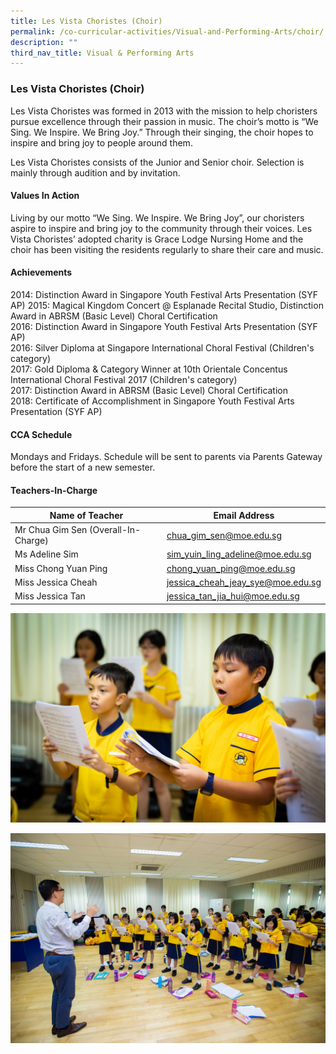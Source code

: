 ```yaml
---
title: Les Vista Choristes (Choir)
permalink: /co-curricular-activities/Visual-and-Performing-Arts/choir/
description: ""
third_nav_title: Visual & Performing Arts
---
```

### Les Vista Choristes (Choir)

Les Vista Choristes was formed in 2013 with the mission to help choristers pursue excellence through their passion in music. The choir’s motto is “We Sing. We Inspire. We Bring Joy.” Through their singing, the choir hopes to inspire and bring joy to people around them.

Les Vista Choristes consists of the Junior and Senior choir. Selection is mainly through audition and by invitation.

#### Values In Action
Living by our motto “We Sing. We Inspire. We Bring Joy”, our choristers aspire to inspire and bring joy to the community through their voices. Les Vista Choristes’ adopted charity is Grace Lodge Nursing Home and the choir has been visiting the residents regularly to share their care and music.

#### Achievements
2014: Distinction Award in Singapore Youth Festival Arts Presentation (SYF AP) 
2015: Magical Kingdom Concert @ Esplanade Recital Studio, Distinction Award in ABRSM (Basic Level) Choral Certification <br>
2016: Distinction Award in Singapore Youth Festival Arts Presentation (SYF AP) <br>
2016: Silver Diploma at Singapore International Choral Festival (Children's category) <br>
2017: Gold Diploma & Category Winner at 10th Orientale Concentus International Choral Festival 2017 (Children's category) <br>
2017: Distinction Award in ABRSM (Basic Level) Choral Certification <br>
2018: Certificate of Accomplishment in Singapore Youth Festival Arts Presentation (SYF AP)

#### CCA Schedule
Mondays and Fridays. Schedule will be sent to parents via Parents Gateway before the start of a new semester.

#### Teachers-In-Charge

| Name of Teacher | Email Address |
|---|---|
| Mr Chua Gim Sen (Overall-In-Charge) | [chua_gim_sen@moe.edu.sg](chua_gim_sen@moe.edu.sg) |
| Ms Adeline Sim | [sim_yuin_ling_adeline@moe.edu.sg](sim_yuin_ling_adeline@moe.edu.sg) |
| Miss Chong Yuan Ping | [chong_yuan_ping@moe.edu.sg](chong_yuan_ping@moe.edu.sg) |
| Miss Jessica Cheah | [jessica_cheah_jeay_sye@moe.edu.sg](jessica_cheah_jeay_sye@moe.edu.sg) |
| Miss Jessica Tan  | [jessica_tan_jia_hui@moe.edu.sg](jessica_tan_jia_hui@moe.edu.sg)  |

![](/images/choir%201.jpg)

![](/images/choir%202.jpg)